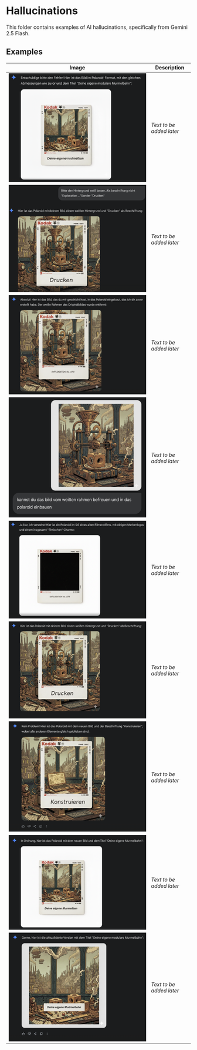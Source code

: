 # Hallucinations

This folder contains examples of AI hallucinations, specifically from
Gemini 2.5 Flash.

## Examples

| Image | Description |
|-------|-------------|
| ![Hallucination 1](2025-09-24_gemini_2.5_flash_halucinaion1.png) | *Text to be added later* |
| ![Hallucination 2](2025-09-24_gemini_2.5_flash_halucinaion2.png) | *Text to be added later* |
| ![Hallucination 3](2025-09-24_gemini_2.5_flash_halucinaion3.png) | *Text to be added later* |
| ![Hallucination 4](2025-09-24_gemini_2.5_flash_halucinaion4.png) | *Text to be added later* |
| ![Hallucination 5](2025-09-24_gemini_2.5_flash_halucinaion5.png) | *Text to be added later* |
| ![Hallucination 6](2025-09-24_gemini_2.5_flash_halucinaion6.png) | *Text to be added later* |
| ![Hallucination 7](2025-09-24_gemini_2.5_flash_halucinaion7.png) | *Text to be added later* |
| ![Hallucination 8](2025-09-24_gemini_2.5_flash_halucinaion8.png) | *Text to be added later* |
| ![Hallucination 9](2025-09-24_gemini_2.5_flash_halucinaion9.png) | *Text to be added later* |
